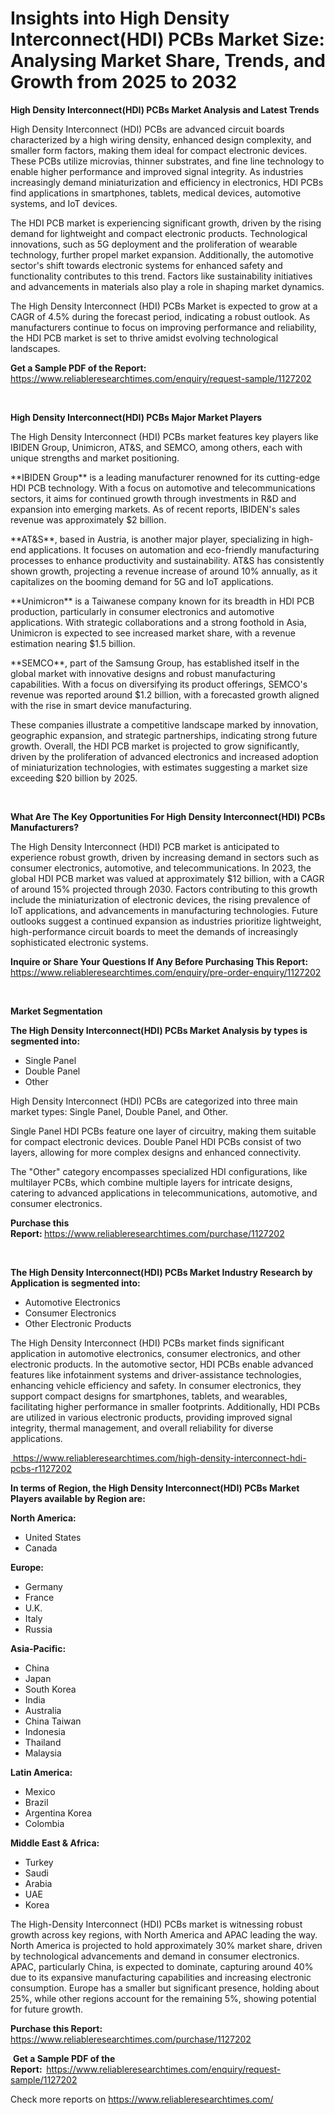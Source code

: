 <p><h1>Insights into High Density Interconnect(HDI) PCBs Market Size: Analysing Market Share, Trends, and Growth from 2025 to 2032</h1></p><p><strong>High Density Interconnect(HDI) PCBs Market Analysis and Latest Trends</strong></p>
<p><p>High Density Interconnect (HDI) PCBs are advanced circuit boards characterized by a high wiring density, enhanced design complexity, and smaller form factors, making them ideal for compact electronic devices. These PCBs utilize microvias, thinner substrates, and fine line technology to enable higher performance and improved signal integrity. As industries increasingly demand miniaturization and efficiency in electronics, HDI PCBs find applications in smartphones, tablets, medical devices, automotive systems, and IoT devices.</p><p>The HDI PCB market is experiencing significant growth, driven by the rising demand for lightweight and compact electronic products. Technological innovations, such as 5G deployment and the proliferation of wearable technology, further propel market expansion. Additionally, the automotive sector's shift towards electronic systems for enhanced safety and functionality contributes to this trend. Factors like sustainability initiatives and advancements in materials also play a role in shaping market dynamics. </p><p>The High Density Interconnect (HDI) PCBs Market is expected to grow at a CAGR of 4.5% during the forecast period, indicating a robust outlook. As manufacturers continue to focus on improving performance and reliability, the HDI PCB market is set to thrive amidst evolving technological landscapes.</p></p>
<p><strong>Get a Sample PDF of the Report:&nbsp;</strong> <a href="https://www.reliableresearchtimes.com/enquiry/request-sample/1127202?utm_campaign=2451&utm_medium=2&utm_source=Github&utm_content=ia&utm_term=13022025&utm_id=high-density-interconnecthdi-pcbs">https://www.reliableresearchtimes.com/enquiry/request-sample/1127202</a></p>
<p>&nbsp;</p>
<p><strong>High Density Interconnect(HDI) PCBs Major Market Players</strong></p>
<p><p>The High Density Interconnect (HDI) PCBs market features key players like IBIDEN Group, Unimicron, AT&S, and SEMCO, among others, each with unique strengths and market positioning. </p><p>**IBIDEN Group** is a leading manufacturer renowned for its cutting-edge HDI PCB technology. With a focus on automotive and telecommunications sectors, it aims for continued growth through investments in R&D and expansion into emerging markets. As of recent reports, IBIDEN's sales revenue was approximately $2 billion.</p><p>**AT&S**, based in Austria, is another major player, specializing in high-end applications. It focuses on automation and eco-friendly manufacturing processes to enhance productivity and sustainability. AT&S has consistently shown growth, projecting a revenue increase of around 10% annually, as it capitalizes on the booming demand for 5G and IoT applications.</p><p>**Unimicron** is a Taiwanese company known for its breadth in HDI PCB production, particularly in consumer electronics and automotive applications. With strategic collaborations and a strong foothold in Asia, Unimicron is expected to see increased market share, with a revenue estimation nearing $1.5 billion.</p><p>**SEMCO**, part of the Samsung Group, has established itself in the global market with innovative designs and robust manufacturing capabilities. With a focus on diversifying its product offerings, SEMCO's revenue was reported around $1.2 billion, with a forecasted growth aligned with the rise in smart device manufacturing.</p><p>These companies illustrate a competitive landscape marked by innovation, geographic expansion, and strategic partnerships, indicating strong future growth. Overall, the HDI PCB market is projected to grow significantly, driven by the proliferation of advanced electronics and increased adoption of miniaturization technologies, with estimates suggesting a market size exceeding $20 billion by 2025.</p></p>
<p>&nbsp;</p>
<p><strong>What Are The Key Opportunities For High Density Interconnect(HDI) PCBs Manufacturers?</strong></p>
<p><p>The High Density Interconnect (HDI) PCB market is anticipated to experience robust growth, driven by increasing demand in sectors such as consumer electronics, automotive, and telecommunications. In 2023, the global HDI PCB market was valued at approximately $12 billion, with a CAGR of around 15% projected through 2030. Factors contributing to this growth include the miniaturization of electronic devices, the rising prevalence of IoT applications, and advancements in manufacturing technologies. Future outlooks suggest a continued expansion as industries prioritize lightweight, high-performance circuit boards to meet the demands of increasingly sophisticated electronic systems.</p></p>
<p><strong>Inquire or Share Your Questions If Any Before Purchasing This Report:</strong> <a href="https://www.reliableresearchtimes.com/enquiry/pre-order-enquiry/1127202?utm_campaign=2451&utm_medium=2&utm_source=Github&utm_content=ia&utm_term=13022025&utm_id=high-density-interconnecthdi-pcbs">https://www.reliableresearchtimes.com/enquiry/pre-order-enquiry/1127202</a></p>
<p>&nbsp;</p>
<p><strong>Market Segmentation</strong></p>
<p><strong>The High Density Interconnect(HDI) PCBs Market Analysis by types is segmented into:</strong></p>
<p><ul><li>Single Panel</li><li>Double Panel</li><li>Other</li></ul></p>
<p><p>High Density Interconnect (HDI) PCBs are categorized into three main market types: Single Panel, Double Panel, and Other. </p><p>Single Panel HDI PCBs feature one layer of circuitry, making them suitable for compact electronic devices. Double Panel HDI PCBs consist of two layers, allowing for more complex designs and enhanced connectivity. </p><p>The "Other" category encompasses specialized HDI configurations, like multilayer PCBs, which combine multiple layers for intricate designs, catering to advanced applications in telecommunications, automotive, and consumer electronics.</p></p>
<p><strong>Purchase this Report:&nbsp;</strong><a href="https://www.reliableresearchtimes.com/purchase/1127202?utm_campaign=2451&utm_medium=2&utm_source=Github&utm_content=ia&utm_term=13022025&utm_id=high-density-interconnecthdi-pcbs">https://www.reliableresearchtimes.com/purchase/1127202</a></p>
<p>&nbsp;</p>
<p><strong>The High Density Interconnect(HDI) PCBs Market Industry Research by Application is segmented into:</strong></p>
<p><ul><li>Automotive Electronics</li><li>Consumer Electronics</li><li>Other Electronic Products</li></ul></p>
<p><p>The High Density Interconnect (HDI) PCBs market finds significant application in automotive electronics, consumer electronics, and other electronic products. In the automotive sector, HDI PCBs enable advanced features like infotainment systems and driver-assistance technologies, enhancing vehicle efficiency and safety. In consumer electronics, they support compact designs for smartphones, tablets, and wearables, facilitating higher performance in smaller footprints. Additionally, HDI PCBs are utilized in various electronic products, providing improved signal integrity, thermal management, and overall reliability for diverse applications.</p></p>
<p><a href="https://www.reliableresearchtimes.com/high-density-interconnect-hdi-pcbs-r1127202?utm_campaign=2451&utm_medium=2&utm_source=Github&utm_content=ia&utm_term=13022025&utm_id=high-density-interconnecthdi-pcbs">&nbsp;https://www.reliableresearchtimes.com/high-density-interconnect-hdi-pcbs-r1127202</a></p>
<p><strong>In terms of Region, the High Density Interconnect(HDI) PCBs Market Players available by Region are:</strong></p>
<p>
    <p> <strong> North America: </strong>
        <ul>
            <li>United States</li>
            <li>Canada</li>
        </ul>
        </p> 
    <p> <strong> Europe: </strong>
        <ul>
            <li>Germany</li>
            <li>France</li>
            <li>U.K.</li>
            <li>Italy</li>
            <li>Russia</li>
        </ul>
        </p> 
    <p> <strong> Asia-Pacific: </strong>
        <ul>
            <li>China</li>
            <li>Japan</li>
            <li>South Korea</li>
            <li>India</li>
            <li>Australia</li>
            <li>China Taiwan</li>
            <li>Indonesia</li>
            <li>Thailand</li>
            <li>Malaysia</li>
        </ul>
        </p> 
    <p> <strong> Latin America: </strong>
        <ul>
            <li>Mexico</li>
            <li>Brazil</li>
            <li>Argentina Korea</li>
            <li>Colombia</li>
        </ul>
        </p> 
    <p> <strong> Middle East & Africa: </strong>
        <ul>
            <li>Turkey</li>
            <li>Saudi</li>
            <li>Arabia</li>
            <li>UAE</li>
            <li>Korea</li>
        </ul>
    </p>
    </p>
<p><p>The High-Density Interconnect (HDI) PCBs market is witnessing robust growth across key regions, with North America and APAC leading the way. North America is projected to hold approximately 30% market share, driven by technological advancements and demand in consumer electronics. APAC, particularly China, is expected to dominate, capturing around 40% due to its expansive manufacturing capabilities and increasing electronic consumption. Europe has a smaller but significant presence, holding about 25%, while other regions account for the remaining 5%, showing potential for future growth.</p></p>
<p><strong>Purchase this Report: </strong><a href="https://www.reliableresearchtimes.com/purchase/1127202?utm_campaign=2451&utm_medium=2&utm_source=Github&utm_content=ia&utm_term=13022025&utm_id=high-density-interconnecthdi-pcbs">https://www.reliableresearchtimes.com/purchase/1127202</a></p>
<p>&nbsp;<strong>Get a Sample PDF of the Report:&nbsp;&nbsp;</strong><a href="https://www.reliableresearchtimes.com/enquiry/request-sample/1127202?utm_campaign=2451&utm_medium=2&utm_source=Github&utm_content=ia&utm_term=13022025&utm_id=high-density-interconnecthdi-pcbs">https://www.reliableresearchtimes.com/enquiry/request-sample/1127202</a></p>
<p><strong></strong></p>
<p>Check more reports on <a href="https://www.reliableresearchtimes.com/?utm_campaign=2451&utm_medium=2&utm_source=Github&utm_content=ia&utm_term=13022025&utm_id=high-density-interconnecthdi-pcbs">https://www.reliableresearchtimes.com/</a></p>
